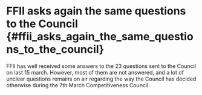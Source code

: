 # FFII asks again the same questions to the Council {#ffii_asks_again_the_same_questions_to_the_council}

FFII has well received some answers to the 23 questions sent to the
Council on last 15 march. However, most of them are not answered, and a
lot of unclear questions remains on air regarding the way the Council
has decided otherwise during the 7th March Competitiveness Council.
